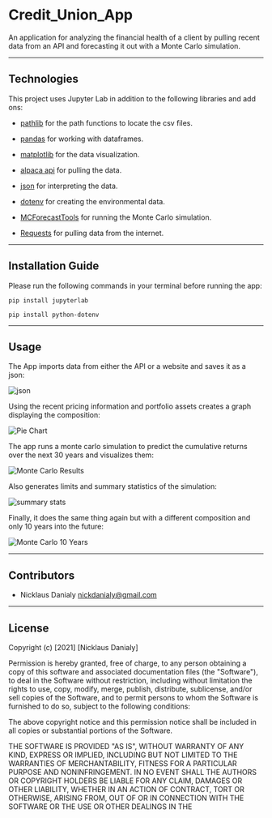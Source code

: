 # Credit_Union_App
 
An application for analyzing the financial health of a client by pulling recent data from an API and forecasting it out with a Monte Carlo simulation.

---

## Technologies

This project uses Jupyter Lab in addition to the following libraries and add ons:

* [pathlib](https://docs.python.org/3/library/pathlib.html) for the path functions to locate the csv files.

* [pandas](https://pandas.pydata.org/docs/) for working with dataframes.

* [matplotlib](https://docs.python.org/3/library/pathlib.html) for the data visualization.

* [alpaca api](https://alpaca.markets/docs/api-documentation/) for pulling the data.

* [json](https://docs.python.org/3/library/json.html) for interpreting the data.

* [dotenv](https://pypi.org/project/python-dotenv/) for creating the environmental data.

* [MCForecastTools](https://github.com/Dbudhram/API/blob/main/MCForecastTools.py) for running the Monte Carlo simulation.

* [Requests](https://3.python-requests.org/) for pulling data from the internet.

---

## Installation Guide

Please run the following commands in your terminal before running the app:
```
pip install jupyterlab

pip install python-dotenv

```
---

## Usage

The App imports data from either the API or a website and saves it as a json:

![json](https://user-images.githubusercontent.com/96391748/151743835-f15c6e72-83a3-433b-a846-ce05ea554cb1.PNG)

Using the recent pricing information and portfolio assets creates a graph displaying the composition:

![Pie Chart](https://user-images.githubusercontent.com/96391748/151744003-49be9332-f890-40cb-8a97-27f73f8d2f0f.PNG)

The app runs a monte carlo simulation to predict the cumulative returns over the next 30 years and visualizes them:

![Monte Carlo Results](https://user-images.githubusercontent.com/96391748/151744141-084acbe6-96d6-4bd6-badc-a2ab5007c374.PNG)

Also generates limits and summary statistics of the simulation:

![summary stats](https://user-images.githubusercontent.com/96391748/151744380-64ac8737-5fab-465c-850d-ba9d9a289287.PNG)

Finally, it does the same thing again but with a different composition and only 10 years into the future:

![Monte Carlo 10 Years](https://user-images.githubusercontent.com/96391748/151744218-b057531e-a570-4e39-859c-aec8879bd7b7.PNG)

---

## Contributors

* Nicklaus Danialy nickdanialy@gmail.com 

---

## License

Copyright (c) [2021] [Nicklaus Danialy]

Permission is hereby granted, free of charge, to any person obtaining a copy
of this software and associated documentation files (the "Software"), to deal
in the Software without restriction, including without limitation the rights
to use, copy, modify, merge, publish, distribute, sublicense, and/or sell
copies of the Software, and to permit persons to whom the Software is
furnished to do so, subject to the following conditions:

The above copyright notice and this permission notice shall be included in all
copies or substantial portions of the Software.

THE SOFTWARE IS PROVIDED "AS IS", WITHOUT WARRANTY OF ANY KIND, EXPRESS OR
IMPLIED, INCLUDING BUT NOT LIMITED TO THE WARRANTIES OF MERCHANTABILITY,
FITNESS FOR A PARTICULAR PURPOSE AND NONINFRINGEMENT. IN NO EVENT SHALL THE
AUTHORS OR COPYRIGHT HOLDERS BE LIABLE FOR ANY CLAIM, DAMAGES OR OTHER
LIABILITY, WHETHER IN AN ACTION OF CONTRACT, TORT OR OTHERWISE, ARISING FROM,
OUT OF OR IN CONNECTION WITH THE SOFTWARE OR THE USE OR OTHER DEALINGS IN THE